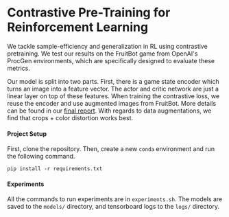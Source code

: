 # Contrastive Pre-Training for Reinforcement Learning

We tackle sample-efficiency and generalization in RL using contrastive pretraining. We test our results on the FruitBot game from OpenAI's ProcGen environments, which are specifically designed to evaluate these metrics. 

Our model is split into two parts. First, there is a game state encoder which turns an image into a feature vector. The actor and critic network are just a linear layer on top of these features. When training the contrastive loss, we reuse the encoder and use augmented images from FruitBot. More details can be found in our [final report](http://github.com/Davarco/Contrastive-PPO/cs182_final_report.pdf). With regards to data augmentations, we find that crops + color distortion works best. 

#### Project Setup
First, clone the repository. Then, create a new `conda` environment and run the following command.

`pip install -r requirements.txt`

#### Experiments
All the commands to run experiments are in `experiments.sh`. The models are saved to the `models/` directory, and tensorboard logs to the `logs/` directory.

